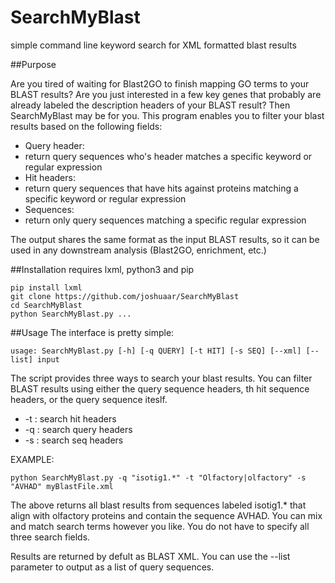 SearchMyBlast
=============

simple command line keyword search for XML formatted blast results


##Purpose

Are you tired of waiting for Blast2GO to finish mapping GO terms to your BLAST results?
Are you just interested in a few key genes that probably are already labeled the description headers of your BLAST result? 
Then SearchMyBlast may be for you. This program enables you to filter your blast results based on the following fields:

* Query header: 
 * return query sequences who's header matches a specific keyword or regular expression
* Hit headers:
 * return query sequences that have hits against proteins matching a specific keyword or regular expression
* Sequences:
 * return only query sequences matching a specific regular expression

The output shares the same format as the input BLAST results, so it can be used in any downstream analysis (Blast2GO, enrichment, etc.)

##Installation
requires lxml, python3 and pip

    pip install lxml
    git clone https://github.com/joshuaar/SearchMyBlast
    cd SearchMyBlast
    python SearchMyBlast.py ...
    
    
##Usage
The interface is pretty simple:

    usage: SearchMyBlast.py [-h] [-q QUERY] [-t HIT] [-s SEQ] [--xml] [--list] input

The script provides three ways to search your blast results. You can filter BLAST results using either the query sequence headers, th hit sequence headers, or the query sequence iteslf.
    
* -t : search hit headers
* -q : search query headers
* -s : search seq headers

EXAMPLE:

    python SearchMyBlast.py -q "isotig1.*" -t "Olfactory|olfactory" -s "AVHAD" myBlastFile.xml

The above returns all blast results from sequences labeled isotig1.* that align with olfactory proteins and contain the sequence AVHAD.
You can mix and match search terms however you like. You do not have to specify all three search fields.

Results are returned by defult as BLAST XML. You can use the --list parameter to output as a list of query sequences.
